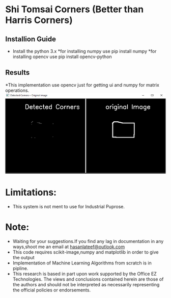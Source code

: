# Shi Tomsai Corners (Better than Harris Corners)
## Installion Guide
* Install the python 3.x
*for installing numpy use pip install numpy
*for installing opencv use pip install opencv-python


## Results
*This implementation use opencv just for getting ui and numpy for matrix operations.
![](https://github.com/hasanlatif/Snapchat-like-Filters-python/blob/master/Readme_pics/shi-tomsai-corners.PNG)





# Limitations: 
* This  system is not ment to use for Industrial Puprose.
# Note:
  * Waiting for your suggestions.If you find any lag in documentation in any ways,shoot me an email at hasanlateef@outlook.com
  * This code requires scikit-image,numpy and matplotlib in order to give the output
  * Implementation of Machine Learning Algorithms from scratch is in pipline.
  * This research is based in part upon work supported by the Office  EZ Technologies. The views and conclusions contained herein are    those of the authors and should not be interpreted as necessarily representing the official policies or endorsements.




